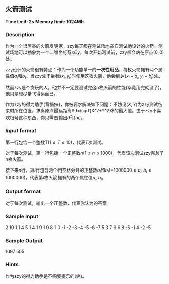 ## 火箭测试

**Time limit: 2s**   **Memory limit: 1024Mb**

### Description

作为一个很厉害的火箭发明家，zzy每天都在测试场地亲自测试他设计的火箭。测试场地可以抽象为一个二维坐标系$xOy$，每次开始测试前，zzy都会站在原点$(0,0)$处。

zzy设计的火箭很有特点：作为一个功能单一的**一次性用品**，每枚火箭拥有两个属性值$a_i$和$b_i$。当zzy处于坐标$(x_i,y_i)$时使用这枚火箭，他会到达$(x_i+a_i,y_i+b_i)$处。

然而zzy是个贪玩的人，他并不一定要测试完这$n$枚火箭的性能(毕竟用完就没了)，他只是想尽量飞得远而已。

作为zzy的得力助手(背锅侠)，你被要求解决如下问题：不妨设$(X,Y)$为zzy测试结束时所在位置，求离原点最远距离$d=\sqrt{X^2+Y^2}$的最大值。由于zzy不喜欢根号这种东西，你只需要输出$d^2$即可。

### Input format

第一行包含一个整数T$(1 \le T \le 10)$，代表$T$次测试。

对于每次测试，第一行包括一个正整数$n(1 \le n \le 1000)$，代表该次测试zzy懈怠了$n$枚火箭。

接下来$n$行，第$i$行包含两个用空格分开的正整数$a_i$和$b_i(-1000000 \le a_i,b_i \le 1000000)$，代表第$i$枚火箭拥有的两个属性值$a_i,b_i$。

### Output format

对于每次测试，输出一个正整数，代表你认为的答案。

### Sample Input

2
10 
1 1
4 5
1 4
1 9
1 9
8 1
0 -1
-2 -3
-4 -5
-6 -7
5
3 7
9 6
8 -5
-1 4
-2 -5

### Sample Output

1097
505

### Hints

作为zzy的得力助手是不需要提示的(笑)。